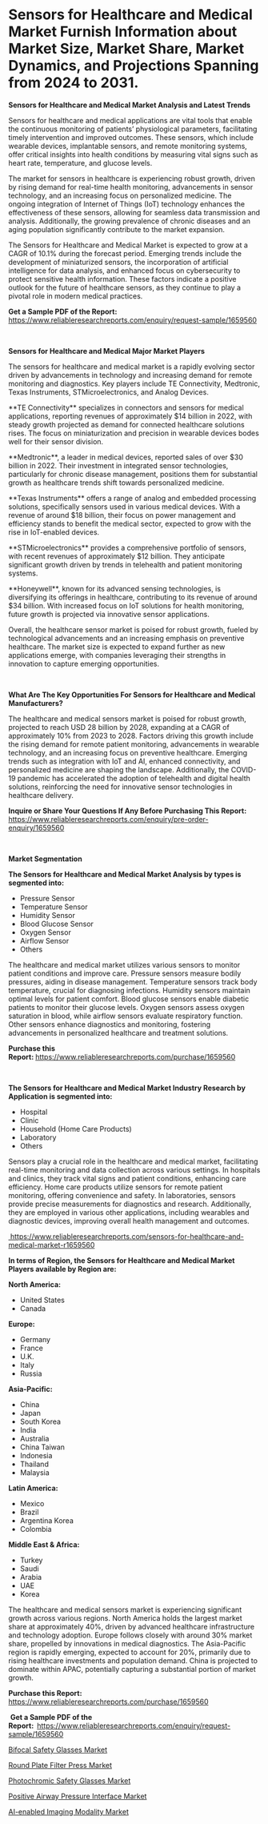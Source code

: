 <p><h1>Sensors for Healthcare and Medical Market Furnish Information about Market Size, Market Share, Market Dynamics, and Projections Spanning from 2024 to 2031.</h1></p><p><strong>Sensors for Healthcare and Medical Market Analysis and Latest Trends</strong></p>
<p><p>Sensors for healthcare and medical applications are vital tools that enable the continuous monitoring of patients’ physiological parameters, facilitating timely intervention and improved outcomes. These sensors, which include wearable devices, implantable sensors, and remote monitoring systems, offer critical insights into health conditions by measuring vital signs such as heart rate, temperature, and glucose levels.</p><p>The market for sensors in healthcare is experiencing robust growth, driven by rising demand for real-time health monitoring, advancements in sensor technology, and an increasing focus on personalized medicine. The ongoing integration of Internet of Things (IoT) technology enhances the effectiveness of these sensors, allowing for seamless data transmission and analysis. Additionally, the growing prevalence of chronic diseases and an aging population significantly contribute to the market expansion.</p><p>The Sensors for Healthcare and Medical Market is expected to grow at a CAGR of 10.1% during the forecast period. Emerging trends include the development of miniaturized sensors, the incorporation of artificial intelligence for data analysis, and enhanced focus on cybersecurity to protect sensitive health information. These factors indicate a positive outlook for the future of healthcare sensors, as they continue to play a pivotal role in modern medical practices.</p></p>
<p><strong>Get a Sample PDF of the Report:&nbsp;</strong> <a href="https://www.reliableresearchreports.com/enquiry/request-sample/1659560?utm_campaign=1393&utm_medium=2&utm_source=Github&utm_content=ia&utm_term=28092024&utm_id=sensors-for-healthcare-and-medical">https://www.reliableresearchreports.com/enquiry/request-sample/1659560</a></p>
<p>&nbsp;</p>
<p><strong>Sensors for Healthcare and Medical Major Market Players</strong></p>
<p><p>The sensors for healthcare and medical market is a rapidly evolving sector driven by advancements in technology and increasing demand for remote monitoring and diagnostics. Key players include TE Connectivity, Medtronic, Texas Instruments, STMicroelectronics, and Analog Devices.</p><p>**TE Connectivity** specializes in connectors and sensors for medical applications, reporting revenues of approximately $14 billion in 2022, with steady growth projected as demand for connected healthcare solutions rises. The focus on miniaturization and precision in wearable devices bodes well for their sensor division.</p><p>**Medtronic**, a leader in medical devices, reported sales of over $30 billion in 2022. Their investment in integrated sensor technologies, particularly for chronic disease management, positions them for substantial growth as healthcare trends shift towards personalized medicine.</p><p>**Texas Instruments** offers a range of analog and embedded processing solutions, specifically sensors used in various medical devices. With a revenue of around $18 billion, their focus on power management and efficiency stands to benefit the medical sector, expected to grow with the rise in IoT-enabled devices.</p><p>**STMicroelectronics** provides a comprehensive portfolio of sensors, with recent revenues of approximately $12 billion. They anticipate significant growth driven by trends in telehealth and patient monitoring systems.</p><p>**Honeywell**, known for its advanced sensing technologies, is diversifying its offerings in healthcare, contributing to its revenue of around $34 billion. With increased focus on IoT solutions for health monitoring, future growth is projected via innovative sensor applications.</p><p>Overall, the healthcare sensor market is poised for robust growth, fueled by technological advancements and an increasing emphasis on preventive healthcare. The market size is expected to expand further as new applications emerge, with companies leveraging their strengths in innovation to capture emerging opportunities.</p></p>
<p>&nbsp;</p>
<p><strong>What Are The Key Opportunities For Sensors for Healthcare and Medical Manufacturers?</strong></p>
<p><p>The healthcare and medical sensors market is poised for robust growth, projected to reach USD 28 billion by 2028, expanding at a CAGR of approximately 10% from 2023 to 2028. Factors driving this growth include the rising demand for remote patient monitoring, advancements in wearable technology, and an increasing focus on preventive healthcare. Emerging trends such as integration with IoT and AI, enhanced connectivity, and personalized medicine are shaping the landscape. Additionally, the COVID-19 pandemic has accelerated the adoption of telehealth and digital health solutions, reinforcing the need for innovative sensor technologies in healthcare delivery.</p></p>
<p><strong>Inquire or Share Your Questions If Any Before Purchasing This Report:</strong> <a href="https://www.reliableresearchreports.com/enquiry/pre-order-enquiry/1659560?utm_campaign=1393&utm_medium=2&utm_source=Github&utm_content=ia&utm_term=28092024&utm_id=sensors-for-healthcare-and-medical">https://www.reliableresearchreports.com/enquiry/pre-order-enquiry/1659560</a></p>
<p>&nbsp;</p>
<p><strong>Market Segmentation</strong></p>
<p><strong>The Sensors for Healthcare and Medical Market Analysis by types is segmented into:</strong></p>
<p><ul><li>Pressure Sensor</li><li>Temperature Sensor</li><li>Humidity Sensor</li><li>Blood Glucose Sensor</li><li>Oxygen Sensor</li><li>Airflow Sensor</li><li>Others</li></ul></p>
<p><p>The healthcare and medical market utilizes various sensors to monitor patient conditions and improve care. Pressure sensors measure bodily pressures, aiding in disease management. Temperature sensors track body temperature, crucial for diagnosing infections. Humidity sensors maintain optimal levels for patient comfort. Blood glucose sensors enable diabetic patients to monitor their glucose levels. Oxygen sensors assess oxygen saturation in blood, while airflow sensors evaluate respiratory function. Other sensors enhance diagnostics and monitoring, fostering advancements in personalized healthcare and treatment solutions.</p></p>
<p><strong>Purchase this Report:&nbsp;</strong><a href="https://www.reliableresearchreports.com/purchase/1659560?utm_campaign=1393&utm_medium=2&utm_source=Github&utm_content=ia&utm_term=28092024&utm_id=sensors-for-healthcare-and-medical">https://www.reliableresearchreports.com/purchase/1659560</a></p>
<p>&nbsp;</p>
<p><strong>The Sensors for Healthcare and Medical Market Industry Research by Application is segmented into:</strong></p>
<p><ul><li>Hospital</li><li>Clinic</li><li>Household (Home Care Products)</li><li>Laboratory</li><li>Others</li></ul></p>
<p><p>Sensors play a crucial role in the healthcare and medical market, facilitating real-time monitoring and data collection across various settings. In hospitals and clinics, they track vital signs and patient conditions, enhancing care efficiency. Home care products utilize sensors for remote patient monitoring, offering convenience and safety. In laboratories, sensors provide precise measurements for diagnostics and research. Additionally, they are employed in various other applications, including wearables and diagnostic devices, improving overall health management and outcomes.</p></p>
<p><a href="https://www.reliableresearchreports.com/sensors-for-healthcare-and-medical-market-r1659560?utm_campaign=1393&utm_medium=2&utm_source=Github&utm_content=ia&utm_term=28092024&utm_id=sensors-for-healthcare-and-medical">&nbsp;https://www.reliableresearchreports.com/sensors-for-healthcare-and-medical-market-r1659560</a></p>
<p><strong>In terms of Region, the Sensors for Healthcare and Medical Market Players available by Region are:</strong></p>
<p>
    <p> <strong> North America: </strong>
        <ul>
            <li>United States</li>
            <li>Canada</li>
        </ul>
        </p> 
    <p> <strong> Europe: </strong>
        <ul>
            <li>Germany</li>
            <li>France</li>
            <li>U.K.</li>
            <li>Italy</li>
            <li>Russia</li>
        </ul>
        </p> 
    <p> <strong> Asia-Pacific: </strong>
        <ul>
            <li>China</li>
            <li>Japan</li>
            <li>South Korea</li>
            <li>India</li>
            <li>Australia</li>
            <li>China Taiwan</li>
            <li>Indonesia</li>
            <li>Thailand</li>
            <li>Malaysia</li>
        </ul>
        </p> 
    <p> <strong> Latin America: </strong>
        <ul>
            <li>Mexico</li>
            <li>Brazil</li>
            <li>Argentina Korea</li>
            <li>Colombia</li>
        </ul>
        </p> 
    <p> <strong> Middle East & Africa: </strong>
        <ul>
            <li>Turkey</li>
            <li>Saudi</li>
            <li>Arabia</li>
            <li>UAE</li>
            <li>Korea</li>
        </ul>
    </p>
    </p>
<p><p>The healthcare and medical sensors market is experiencing significant growth across various regions. North America holds the largest market share at approximately 40%, driven by advanced healthcare infrastructure and technology adoption. Europe follows closely with around 30% market share, propelled by innovations in medical diagnostics. The Asia-Pacific region is rapidly emerging, expected to account for 20%, primarily due to rising healthcare investments and population demand. China is projected to dominate within APAC, potentially capturing a substantial portion of market growth.</p></p>
<p><strong>Purchase this Report: </strong><a href="https://www.reliableresearchreports.com/purchase/1659560?utm_campaign=1393&utm_medium=2&utm_source=Github&utm_content=ia&utm_term=28092024&utm_id=sensors-for-healthcare-and-medical">https://www.reliableresearchreports.com/purchase/1659560</a></p>
<p>&nbsp;<strong>Get a Sample PDF of the Report:&nbsp;&nbsp;</strong><a href="https://www.reliableresearchreports.com/enquiry/request-sample/1659560?utm_campaign=1393&utm_medium=2&utm_source=Github&utm_content=ia&utm_term=28092024&utm_id=sensors-for-healthcare-and-medical">https://www.reliableresearchreports.com/enquiry/request-sample/1659560</a></p>
<p><strong></strong></p>
<p><p><a href="https://www.linkedin.com/pulse/how-regions-adapting-bifocal-safety-glasses-market-global-trends-vaw7f?utm_campaign=1393&utm_medium=2&utm_source=Github&utm_content=ia&utm_term=28092024&utm_id=sensors-for-healthcare-and-medical">Bifocal Safety Glasses Market</a></p><p><a href="https://github.com/SamiaChowdhury801/Market-Research-Report-List-1/blob/main/round-plate-filter-press-market.md?utm_campaign=1393&utm_medium=2&utm_source=Github&utm_content=ia&utm_term=28092024&utm_id=sensors-for-healthcare-and-medical">Round Plate Filter Press Market</a></p><p><a href="https://www.linkedin.com/pulse/photochromic-safety-glasses-market-size-type-substrate-siscoloration-9ubjf?utm_campaign=1393&utm_medium=2&utm_source=Github&utm_content=ia&utm_term=28092024&utm_id=sensors-for-healthcare-and-medical">Photochromic Safety Glasses Market</a></p><p><a href="https://issuu.com/reportprime-2/docs/positive-airway-pressure-interface-_fd63e876269425?utm_campaign=1393&utm_medium=2&utm_source=Github&utm_content=ia&utm_term=28092024&utm_id=sensors-for-healthcare-and-medical">Positive Airway Pressure Interface Market</a></p><p><a href="https://issuu.com/reportprime-2/docs/ai-enabled-imaging-modality-market-_84f89d5ea54dad?utm_campaign=1393&utm_medium=2&utm_source=Github&utm_content=ia&utm_term=28092024&utm_id=sensors-for-healthcare-and-medical">AI-enabled Imaging Modality Market</a></p></p>